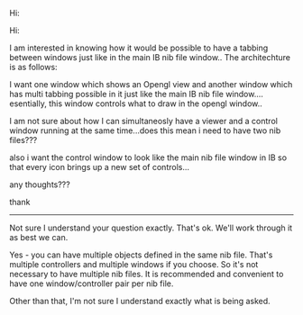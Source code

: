 Hi: 

Hi:

I am interested in knowing how it would be possible to have a tabbing between windows just like in the main IB nib file window.. The architechture is as follows:

I want one window which shows an Opengl view and another window which has multi tabbing possible in it just like the main IB nib file window.... esentially, this window controls what to draw in the opengl window..

I am not sure about how I can simultaneosly have a viewer and a control window running at the same time...does this mean i need to have two nib files??? 

also i want the control window to look like the main nib file window in IB so that every icon brings up a new set of controls...

any thoughts???

thank

----

Not sure I understand your question exactly. That's ok. We'll work through it as best we can.

Yes - you can have multiple objects defined in the same nib file. That's multiple controllers and multiple windows if you choose. So it's not necessary to have multiple nib files. It is recommended and convenient to have one window/controller pair per nib file.

Other than that, I'm not sure I understand exactly what is being asked.
